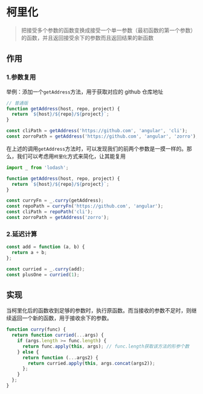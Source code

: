 # 柯里化

> 把接受多个参数的函数变换成接受一个单一参数（最初函数的第一个参数）的函数，并且返回接受余下的参数而且返回结果的新函数

## 作用

### 1.参数复用

举例：添加一个`getAddress`方法，用于获取对应的 github 仓库地址

```js
// 普通版
function getAddress(host, repo, project) {
  return `${host}/${repo}/${project}`;
}

const cliPath = getAddress('https://github.com', 'angular', 'cli');
const zorroPath = getAddress('https://github.com', 'angular', 'zorro');
```

在上述的调用`getAddress`方法时，可以发现我们的前两个参数是一摸一样的。那么，我们可以考虑用`柯里化`方式来简化，让其能复用

```js
import _ from 'lodash';

function getAddress(host, repo, project) {
  return `${host}/${repo}/${project}`;
}

const curryFn = _.curry(getAddress);
const repoPath = curryFn('https://github.com', 'angular');
const cliPath = repoPath('cli');
const zorroPath = getAddress('zorro');
```

### 2.延迟计算

```js
const add = function (a, b) {
  return a + b;
};

const curried = _.curry(add);
const plusOne = curried(1);
```

## 实现

当柯里化后的函数收到足够的参数时，执行原函数。而当接收的参数不足时，则继续返回一个新的函数，用于接收余下的参数。

```js
function curry(func) {
  return function curried(...args) {
    if (args.length >= func.length) {
      return func.apply(this, args); // func.length获取该方法的形参个数
    } else {
      return function (...args2) {
        return curried.apply(this, args.concat(args2));
      };
    }
  };
}
```
